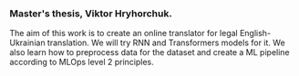 ### Master's thesis, Viktor Hryhorchuk.
The aim of this work is to create an online translator for legal English-Ukrainian translation. We will try RNN and Transformers models for it. We also learn how to preprocess data for the dataset and create a ML pipeline according to MLOps level 2 principles.

